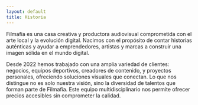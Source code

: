 ```yaml
---
layout: default
title: Historia
---
```


Filmafia es una casa creativa y productora audiovisual comprometida con el arte local y la evolución digital. Nacimos con el propósito de contar historias auténticas y ayudar a emprendedores, artistas y marcas a construir una imagen sólida en el mundo digital.

Desde 2022 hemos trabajado con una amplia variedad de clientes: negocios, equipos deportivos, creadores de contenido, y proyectos personales, ofreciendo soluciones visuales que conectan. Lo que nos distingue no es solo nuestra visión, sino la diversidad de talentos que forman parte de Filmafia. Este equipo multidisciplinario nos permite ofrecer precios accesibles sin comprometer la calidad.

